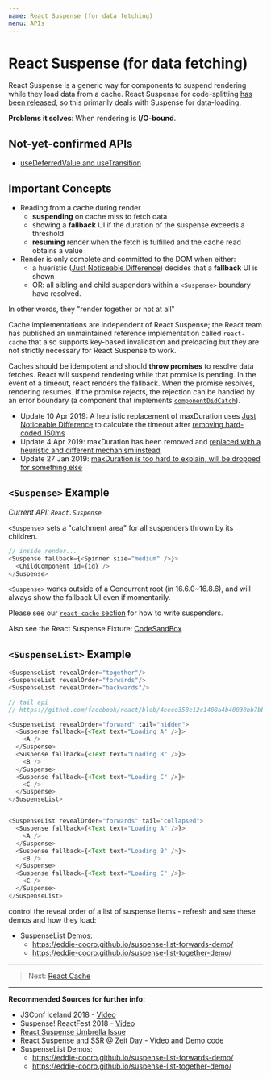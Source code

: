 ```yaml
---
name: React Suspense (for data fetching)
menu: APIs
---
```


# React Suspense (for data fetching)

React Suspense is a generic way for components to suspend rendering while they load data from a cache. React Suspense for code-splitting [has been released](https://reactjs.org/blog/2018/10/23/react-v-16-6.html), so this primarily deals with Suspense for data-loading.

**Problems it solves**: When rendering is **I/O-bound**.

## Not-yet-confirmed APIs

- [useDeferredValue and useTransition](https://github.com/facebook/react/pull/17058/)

## Important Concepts

- Reading from a cache during render
  - **suspending** on cache miss to fetch data
  - showing a **fallback** UI if the duration of the suspense exceeds a threshold
  - **resuming** render when the fetch is fulfilled and the cache read obtains a value
- Render is only complete and committed to the DOM when either:
  - a hueristic ([Just Noticeable Difference](https://github.com/facebook/react/pull/15367)) decides that a **fallback** UI is shown
  - OR: all sibling and child suspenders within a `<Suspense>` boundary have resolved.

In other words, they "render together or not at all"

Cache implementations are independent of React Suspense;
the React team has published an unmaintained reference implementation called `react-cache`
that also supports key-based invalidation and preloading but they are not strictly necessary for React Suspense to work.

Caches should be idempotent and should **throw promises** to resolve data fetches. React will suspend
rendering while that promise is pending. In the event of a timeout, react renders the fallback. When
the promise resolves, rendering resumes. If the promise rejects, the rejection can be handled by
an error boundary (a component that implements
[`componentDidCatch`](https://reactjs.org/docs/react-component.html#componentdidcatch)).

- Update 10 Apr 2019: A heuristic replacement of maxDuration uses [Just Noticeable Difference](https://github.com/facebook/react/pull/15367) to calculate the timeout after [removing hard-coded 150ms](https://github.com/facebook/react/pull/15367/files#diff-a409dc1b2c8ece1cc1fa28fe42b481ceL1829)
- Update 4 Apr 2019: maxDuration has been removed and [replaced with a heuristic and different mechanism instead](https://github.com/facebook/react/pull/15272)
- Update 27 Jan 2019: [maxDuration is too hard to explain, will be dropped for something else](https://twitter.com/sebmarkbage/status/1089704030920556549)

## `<Suspense>` Example

_Current API: `React.Suspense`_

`<Suspense>` sets a "catchment area" for all suspenders thrown by its children.

```js
// inside render...
<Suspense fallback={<Spinner size="medium" />}>
  <ChildComponent id={id} />
</Suspense>
```

`<Suspense>` works outside of a Concurrent root (in 16.6.0~16.8.6), and will always show the fallback UI even if momentarily.

Please see our [`react-cache` section](/apis/react-cache.md) for how to write suspenders.

Also see the React Suspense Fixture: [CodeSandBox](https://codesandbox.io/s/w0n9ok3mqw)

## `<SuspenseList>` Example

```js
<SuspenseList revealOrder="together"/>
<SuspenseList revealOrder="forwards"/>
<SuspenseList revealOrder="backwards"/>

// tail api
// https://github.com/facebook/react/blob/4eeee358e12c1408a4b40830bb7bb6956cf26b47/packages/react-reconciler/src/__tests__/ReactSuspenseList-test.internal.js

<SuspenseList revealOrder="forward" tail="hidden">
  <Suspense fallback={<Text text="Loading A" />}>
    <A />
  </Suspense>
  <Suspense fallback={<Text text="Loading B" />}>
    <B />
  </Suspense>
  <Suspense fallback={<Text text="Loading C" />}>
    <C />
  </Suspense>
</SuspenseList>


<SuspenseList revealOrder="forwards" tail="collapsed">
  <Suspense fallback={<Text text="Loading A" />}>
    <A />
  </Suspense>
  <Suspense fallback={<Text text="Loading B" />}>
    <B />
  </Suspense>
  <Suspense fallback={<Text text="Loading C" />}>
    <C />
  </Suspense>
</SuspenseList>
```

control the reveal order of a list of suspense Items - refresh and see these demos and how they load:


- SuspenseList Demos:
  - https://eddie-cooro.github.io/suspense-list-forwards-demo/
  - https://eddie-cooro.github.io/suspense-list-together-demo/


---

> Next: [React Cache](/apis/react-cache.md)

---

**Recommended Sources for further info:**

- JSConf Iceland 2018 - [Video](https://www.youtube.com/watch?v=nLF0n9SACd4)
- Suspense! ReactFest 2018 - [Video](https://www.youtube.com/watch?v=6g3g0Q_XVb4)
- [React Suspense Umbrella Issue](https://github.com/facebook/react/issues/13206)
- React Suspense and SSR @ Zeit Day - [Video](https://www.youtube.com/watch?v=z-6JC0_cOns) and [Demo code](https://github.com/acdlite/suspense-ssr-demo)
- SuspenseList Demos:
  - https://eddie-cooro.github.io/suspense-list-forwards-demo/
  - https://eddie-cooro.github.io/suspense-list-together-demo/
